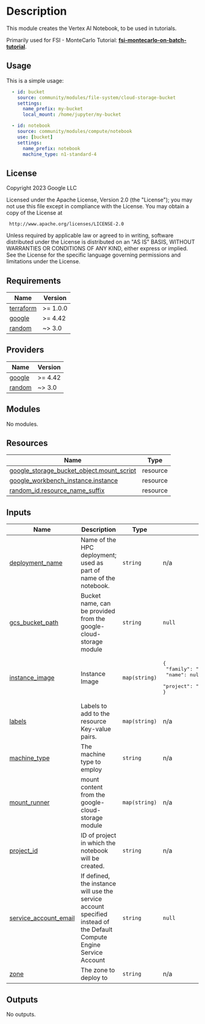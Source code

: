 # Description

This module creates the Vertex AI Notebook, to be used in tutorials.

Primarily used for FSI - MonteCarlo Tutorial: **[fsi-montecarlo-on-batch-tutorial]**.

[fsi-montecarlo-on-batch-tutorial]: ../docs/tutorials/fsi-montecarlo-on-batch/README.md

## Usage

This is a simple usage:

```yaml
  - id: bucket
    source: community/modules/file-system/cloud-storage-bucket
    settings: 
      name_prefix: my-bucket
      local_mount: /home/jupyter/my-bucket

  - id: notebook
    source: community/modules/compute/notebook
    use: [bucket]
    settings:
      name_prefix: notebook
      machine_type: n1-standard-4

```

## License

<!-- BEGINNING OF PRE-COMMIT-TERRAFORM DOCS HOOK -->
Copyright 2023 Google LLC

Licensed under the Apache License, Version 2.0 (the "License");
you may not use this file except in compliance with the License.
You may obtain a copy of the License at

     http://www.apache.org/licenses/LICENSE-2.0

Unless required by applicable law or agreed to in writing, software
distributed under the License is distributed on an "AS IS" BASIS,
WITHOUT WARRANTIES OR CONDITIONS OF ANY KIND, either express or implied.
See the License for the specific language governing permissions and
limitations under the License.

## Requirements

| Name | Version |
|------|---------|
| <a name="requirement_terraform"></a> [terraform](#requirement\_terraform) | >= 1.0.0 |
| <a name="requirement_google"></a> [google](#requirement\_google) | >= 4.42 |
| <a name="requirement_random"></a> [random](#requirement\_random) | ~> 3.0 |

## Providers

| Name | Version |
|------|---------|
| <a name="provider_google"></a> [google](#provider\_google) | >= 4.42 |
| <a name="provider_random"></a> [random](#provider\_random) | ~> 3.0 |

## Modules

No modules.

## Resources

| Name | Type |
|------|------|
| [google_storage_bucket_object.mount_script](https://registry.terraform.io/providers/hashicorp/google/latest/docs/resources/storage_bucket_object) | resource |
| [google_workbench_instance.instance](https://registry.terraform.io/providers/hashicorp/google/latest/docs/resources/workbench_instance) | resource |
| [random_id.resource_name_suffix](https://registry.terraform.io/providers/hashicorp/random/latest/docs/resources/id) | resource |

## Inputs

| Name | Description | Type | Default | Required |
|------|-------------|------|---------|:--------:|
| <a name="input_deployment_name"></a> [deployment\_name](#input\_deployment\_name) | Name of the HPC deployment; used as part of name of the notebook. | `string` | n/a | yes |
| <a name="input_gcs_bucket_path"></a> [gcs\_bucket\_path](#input\_gcs\_bucket\_path) | Bucket name, can be provided from the google-cloud-storage module | `string` | `null` | no |
| <a name="input_instance_image"></a> [instance\_image](#input\_instance\_image) | Instance Image | `map(string)` | <pre>{<br>  "family": "tf-latest-cpu",<br>  "name": null,<br>  "project": "deeplearning-platform-release"<br>}</pre> | no |
| <a name="input_labels"></a> [labels](#input\_labels) | Labels to add to the resource Key-value pairs. | `map(string)` | n/a | yes |
| <a name="input_machine_type"></a> [machine\_type](#input\_machine\_type) | The machine type to employ | `string` | n/a | yes |
| <a name="input_mount_runner"></a> [mount\_runner](#input\_mount\_runner) | mount content from the google-cloud-storage module | `map(string)` | n/a | yes |
| <a name="input_project_id"></a> [project\_id](#input\_project\_id) | ID of project in which the notebook will be created. | `string` | n/a | yes |
| <a name="input_service_account_email"></a> [service\_account\_email](#input\_service\_account\_email) | If defined, the instance will use the service account specified instead of the Default Compute Engine Service Account | `string` | `null` | no |
| <a name="input_zone"></a> [zone](#input\_zone) | The zone to deploy to | `string` | n/a | yes |

## Outputs

No outputs.
<!-- END OF PRE-COMMIT-TERRAFORM DOCS HOOK -->
